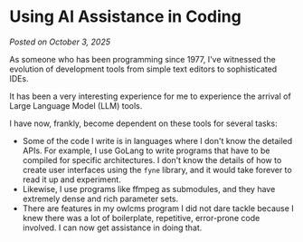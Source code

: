 # Using AI Assistance in Coding

*Posted on October 3, 2025*

As someone who has been programming since 1977, I've witnessed the evolution of development tools from simple text editors to sophisticated IDEs.

It has been a very interesting experience for me to experience the arrival of Large Language Model (LLM) tools.

I have now, frankly, become dependent on these tools for several tasks:
- Some of the code I write is in languages where I don't know the detailed APIs.  For example, I use GoLang to write programs that have to be compiled for specific architectures.  I don't know the details of how to create user interfaces using the `fyne` library, and it would take forever to read it up and experiment.
- Likewise, I use programs like ffmpeg as submodules, and they have extremely dense and rich parameter sets.
- There are features in my owlcms program I did not dare tackle because I knew there was a
lot of boilerplate, repetitive, error-prone code involved.  I can now get assistance in doing that.
